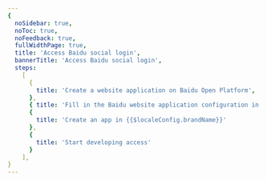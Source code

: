 ```yaml
---
{
  noSidebar: true,
  noToc: true,
  noFeedback: true,
  fullWidthPage: true,
  title: 'Access Baidu social login',
  bannerTitle: 'Access Baidu social login',
  steps:
    [
      {
        title: 'Create a website application on Baidu Open Platform',
      },
      { title: 'Fill in the Baidu website application configuration in {{$localeConfig.brandName}}' },
      {
        title: 'Create an app in {{$localeConfig.brandName}}'
      },
      {
        title: 'Start developing access'
      }
    ],
}
---
```


<IntegrationDetail backLink="/en/guides/connections/social"/>

